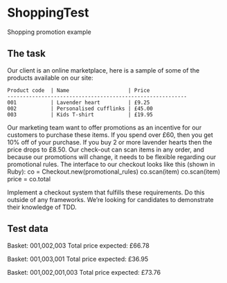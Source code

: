 # ShoppingTest

Shopping  promotion example

## The task

Our client is an online marketplace, here is a sample of some of the products available on our site:

    Product code  | Name                   | Price
    ----------------------------------------------------------
    001           | Lavender heart         | £9.25
    002           | Personalised cufflinks | £45.00
    003           | Kids T-shirt           | £19.95


Our marketing team want to offer promotions as an incentive for our customers to purchase these items.
If you spend over £60, then you get 10% off of your purchase. If you buy 2 or more lavender hearts then the price drops to £8.50.
Our check-out can scan items in any order, and because our promotions will change, it needs to be flexible regarding our promotional rules.
The interface to our checkout looks like this (shown in Ruby):
   co = Checkout.new(promotional_rules)
   co.scan(item)
   co.scan(item)
   price = co.total


Implement a checkout system that fulfills these requirements. Do this outside of any frameworks. We’re looking for candidates to demonstrate their knowledge of TDD.

Test data
---------
Basket: 001,002,003
Total price expected: £66.78

Basket: 001,003,001
Total price expected: £36.95

Basket: 001,002,001,003
Total price expected: £73.76
